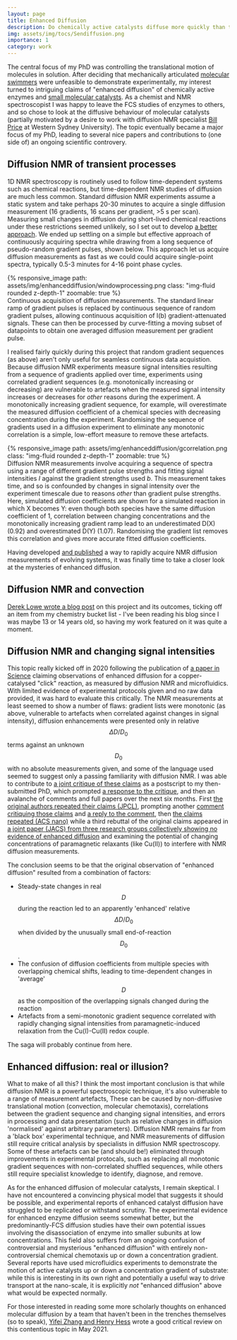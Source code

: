 ```yaml
---
layout: page
title: Enhanced Diffusion
description: Do chemically active catalysts diffuse more quickly than they should do?
img: assets/img/tocs/Sendiffusion.png
importance: 1
category: work
---
```


The central focus of my PhD was controlling the translational motion of molecules in solution. After deciding that mechanically articulated [molecular swimmers](https://tscmacdonald.github.io/projects/molecularswimming) were unfeasible to demonstrate experimentally, my interest turned to intriguing claims of "enhanced diffusion" of chemically active enzymes and [small molecular catalysts](https://onlinelibrary.wiley.com/doi/full/10.1002/anie.201509237). As a chemist and NMR spectroscopist I was happy to leave the FCS studies of enzymes to others, and so chose to look at the diffusive behaviour of molecular catalysts (partially motivated by a desire to work with diffusion NMR specialist [Bill Price](https://www.westernsydney.edu.au/staff_profiles/uws_profiles/professor_bill_price) at Western Sydney University). The topic eventually became a major focus of my PhD, leading to several nice papers and contributions to (one side of) an ongoing scientific controvery.

## Diffusion NMR of transient processes

1D NMR spectroscopy is routinely used to follow time-dependent systems such as chemical reactions, but time-dependent NMR studies of diffusion are much less common. Standard diffusion NMR experiments assume a static system and take perhaps 20-30 minutes to acquire a single diffusion measurement (16 gradients, 16 scans per gradient, >5 s per scan). Measuring small changes in diffusion during short-lived chemical reactions under these restrictions seemed unlikely, so I set out to develop [a better approach](https://dx.doi.org/10.1002/cphc.201900150). We ended up settling on a simple but effective approach of continuously acquiring spectra while drawing from a long sequence of pseudo-random gradient pulses, shown below. This approach let us acquire diffusion measurements as fast as we could could acquire single-point spectra, typically 0.5-3 minutes for 4-16 point phase cycles.

<div class="row mt-3">
    <div class="col-sm mt-3 mt-md-0">
        {% responsive_image path: assets/img/enhanceddiffusion/windowprocessing.png class: "img-fluid rounded z-depth-1" zoomable: true %}
    </div>
</div>
<div class="caption">
 Continuous acquisition of diffusion measurements. The standard linear ramp of gradient pulses is replaced by continuous sequence of random gradient pulses, allowing continuous acquisition of I(b) gradient-attenuated signals. These can then be processed by curve-fitting a moving subset of datapoints to obtain one averaged diffusion measurement per gradient pulse.
</div>

I realised fairly quickly during this project that random gradient sequences (as above) aren't only useful for seamless continuous data acquistion. Because diffusion NMR experiments measure signal intensities resulting from a sequence of gradients applied over time, experiments using correlated gradient sequences (e.g. monotonically increasing or decreasing) are vulnerable to artefacts when the measured signal intensity increases or decreases for <i>other</i> reasons during the experiment. A monotonically increasing gradient sequence, for example, will overestimate the measured diffusion coefficient of a chemical species with decreasing concentration during the experiment. Randomising the sequence of gradients used in a diffusion experiment to eliminate any monotonic correlation is a simple, low-effort measure to remove these artefacts. 

<div class="row mt-3">
    <div class="col-sm mt-3 mt-md-0">
        {% responsive_image path: assets/img/enhanceddiffusion/gcorrelation.png class: "img-fluid rounded z-depth-1" zoomable: true %}
    </div>
</div>
<div class="caption">
 Diffusion NMR measurements involve acquiring a sequence of spectra using a range of different gradient pulse strengths and fitting signal intensities <i>I</i> against the gradient strengths used <i>b</i>. This measurement takes time, and so is confounded by changes in signal intensity over the experiment timescale due to reasons <i>other</i> than gradient pulse strengths. Here, simulated diffusion coefficients are shown for a simulated reaction in which X becomes Y: even though both species have the same diffusion coefficient of 1, correlation between changing concentrations and the monotonically increasing gradient ramp lead to an underestimated D(X) (0.92) and overestimated D(Y) (1.07). Randomising the gradient list removes this correlation and gives more accurate fitted diffusion coefficients.
</div>

Having developed [and published](https://dx.doi.org/10.1002/cphc.201900150) a way to rapidly acquire NMR diffusion measurements of evolving systems, it was finally time to take a closer look at the mysteries of enhanced diffusion.

## Diffusion NMR and convection



[Derek Lowe wrote a blog post](https://www.science.org/content/blog-post/enhanced-diffusion-real-illusion) on this project and its outcomes, ticking off an item from my chemistry bucket list - I've been reading his blog since I was maybe 13 or 14 years old, so having my work featured on it was quite a moment.


## Diffusion NMR and changing signal intensities

This topic really kicked off in 2020 following the publication of [a paper in Science](https://www.science.org/doi/full/10.1126/science.aba8425) claiming observations of enhanced diffusion for a copper-catalysed "click" reaction, as measured by diffusion NMR and microfluidics. With limited evidence of experimental protocols given and no raw data provided, it was hard to evaluate this critically. The NMR measurements at least seemed to show a number of flaws: gradient lists were monotonic (as above, vulnerable to artefacts when correlated against changes in signal intensity), diffusion enhancements were presented only in relative $$\Delta D/D_0$$ terms against an unknown $$D_0$$ with no absolute measurements given, and some of the language used seemed to suggest only a passing familiarity with diffusion NMR. I was able to contribute to [a joint critique of these claims](https://www.science.org/doi/10.1126/science.abe8322) as a postscript to my then-submitted PhD, which prompted [a response to the critique](https://www.science.org/doi/full/10.1126/science.abe8678), and then an avalanche of comments and full papers over the next six months. First [the original authors repeated their claims (JPCL)](https://pubs.acs.org/doi/abs/10.1021/acs.jpclett.1c00066), prompting another [comment critiquing those claims](https://pubs.acs.org/doi/abs/10.1021/acs.jpclett.1c00995) and [a reply to the comment](https://pubs.acs.org/doi/abs/10.1021/acs.jpclett.1c01312), then [the claims repeated (ACS nano)](https://pubs.acs.org/doi/full/10.1021/acsnano.1c05168) while a third rebuttal of the original claims appeared in [a joint paper (JACS) from three research groups collectively showing no evidence of enhanced diffusion](https://pubs.acs.org/doi/abs/10.1021/jacs.1c09455) and examining the potential of changing concentrations of paramagnetic relaxants (like Cu(II)) to interfere with NMR diffusion measurements. 

The conclusion seems to be that the original observation of "enhanced diffusion" resulted from a combination of factors:
* Steady-state changes in real $$D$$ during the reaction led to an apparently 'enhanced' relative $$\Delta D/D_0$$ when divided by the unusually small end-of-reaction $$D_0$$.  
* The confusion of diffusion coefficients from multiple species with overlapping chemical shifts, leading to time-dependent changes in 'average' $$D$$ as the composition of the overlapping signals changed during the reaction 
* Artefacts from a semi-monotonic gradient sequence correlated with rapidly changing signal intensities from paramagnetic-induced relaxation  from the Cu(I)-Cu(II) redox couple. 

The saga will probably continue from here.

## Enhanced diffusion: real or illusion?

What to make of all this? I think the most important conclusion is that while diffusion NMR is a powerful spectroscopic technique, it's also vulnerable to a range of measurement artefacts, These can be caused by non-diffusive translational motion (convection, molecular chemotaxis), correlations between the gradient sequence and changing signal intensities, and errors in processing and data presentation (such as relative changes in diffusion 'normalised' against arbitrary parameters). Diffusion NMR remains far from a 'black box' experimental technique, and NMR measurements of diffusion still require critical analysis by specialists in diffusion NMR spectroscopy. Some of these artefacts can be (and should be!) eliminated through improvements in experimental protocals, such as replacing all monotonic gradient sequences with non-correlated shuffled sequences, while others still require specialist knowledge to identify, diagnose, and remove.


As for the enhanced diffusion of molecular catalysts, I remain skeptical. I have not encountered a convincing physical model that suggests it should be possible, and experimental reports of enhanced catalyst diffusion have struggled to be replicated or withstand scrutiny. The experimental evidence for enhanced enzyme diffusion seems somewhat better, but the predominantly-FCS diffusion studies have their own potential issues involving the disassociation of enzyme into smaller subunits at low concentrations. This field also suffers from an ongoing confusion of controversial and mysterious "enhanced diffusion" with entirely non-controversial chemical chemotaxis up or down a concentration gradient. Several reports have used microfluidics experiments to demonstrate the motion of active catalysts up or down a concentration gradient of substrate: while this is interesting in its own right and potentially a useful way to drive transport at the nano-scale, it is explicitly _not_ "enhanced diffusion" above what would be expected normally.

For those interested in reading some more scholarly thoughts on enhanced molecular diffusion by a team that haven't been in the trenches themselves (so to speak), [Yifei Zhang and Henry Hess](https://www.nature.com/articles/s41570-021-00281-6) wrote a good critical review on this contentious topic in May 2021.